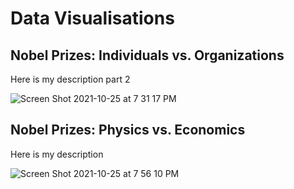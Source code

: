 # Data Visualisations
## Nobel Prizes: Individuals vs. Organizations
Here is my description part 2

![Screen Shot 2021-10-25 at 7 31 17 PM](https://user-images.githubusercontent.com/67754864/138801805-92732aad-5a97-4a1a-b5b0-5085a4b4e85a.png)


## Nobel Prizes: Physics vs. Economics
Here is my description

![Screen Shot 2021-10-25 at 7 56 10 PM](https://user-images.githubusercontent.com/67754864/138801820-aad65340-c22c-4cc3-b865-9d8a14df35cf.png)


